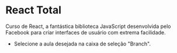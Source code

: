 # React Total

Curso de React, a fantástica biblioteca JavaScript desenvolvida pelo Facebook para criar interfaces de usuário com extrema facilidade.

- Selecione a aula desejada na caixa de seleção "Branch".
